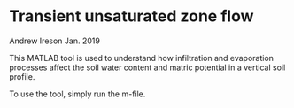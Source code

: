 # Transient unsaturated zone flow

Andrew Ireson
Jan. 2019

This MATLAB tool is used to understand how infiltration and evaporation processes affect the soil water content and matric potential in a vertical soil profile.

To use the tool, simply run the m-file.
